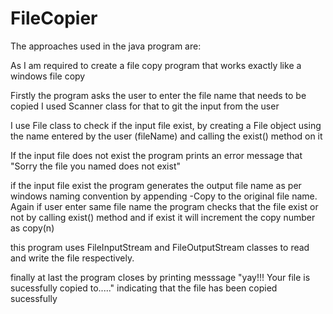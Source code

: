 # FileCopier

The approaches used in the java program are:

As I am required to create a file copy program that works exactly like a windows file copy

Firstly the program asks the user to enter the file name that needs to be copied I used Scanner class for that to git the input from the user

I use File class to check if the input file exist, by creating a File object using the name entered by the user (fileName) and calling the exist() method on it

If the input file does not exist the program prints an error message that "Sorry the file you named does not exist"

if the input file exist the program generates the output file name as per windows naming convention by appending -Copy to the original file name. Again if user enter same file name the program checks that the file exist or not by calling exist() method and if exist it will increment the copy number as copy(n)

this program uses FileInputStream and FileOutputStream classes to read and write the file respectively.

finally at last the program closes by printing messsage "yay!!! Your file is sucessfully copied to....." indicating that the file has been copied sucessfully

